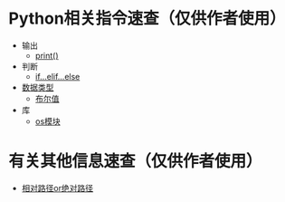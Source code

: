 # Python相关指令速查（仅供作者使用）
* 输出
  * [print()](https://zhuanlan.zhihu.com/p/686178785)
* 判断
  * [if...elif...else](https://zhuanlan.zhihu.com/p/686179200)
* [数据类型](https://zhuanlan.zhihu.com/p/686179344)
  * [布尔值](https://zhuanlan.zhihu.com/p/686179249)
* 库
  * [os模块](https://zhuanlan.zhihu.com/p/686178899)

# 有关其他信息速查（仅供作者使用）
* [相对路径or绝对路径](https://zhuanlan.zhihu.com/p/688687147)